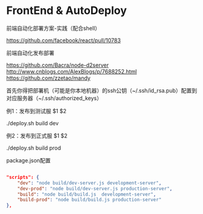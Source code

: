 # FrontEnd & AutoDeploy


前端自动化部署方案-实践（配合shell）





https://github.com/facebook/react/pull/10783

前端自动化发布部署

https://github.com/Bacra/node-d2server
http://www.cnblogs.com/AlexBlogs/p/7688252.html
https://github.com/zzetao/mandy



首先你得把部署机（可能是你本地机器）的ssh公钥（~/.ssh/id_rsa.pub）配置到对应服务器（~/.ssh/authorized_keys）


例1：发布到测试服 $1 $2

./deploy.sh build dev

例2：发布到正式服 $1 $2

./deploy.sh build prod

package.json配置

```json

"scripts": {
    "dev": "node build/dev-server.js development-server",
    "dev-prod": "node build/dev-server.js production-server",
    "build": "node build/build.js  development-server",
    "build-prod": "node build/build.js production-server"
},

```

